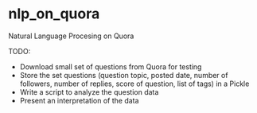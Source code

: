 nlp_on_quora
============

Natural Language Procesing on Quora

TODO:
- Download small set of questions from Quora for testing
- Store the set questions (question topic, posted date, number of followers, number of replies, score of question, list of tags) in a Pickle
- Write a script to analyze the question data
- Present an interpretation of the data
